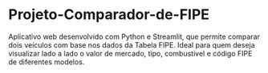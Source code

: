 # Projeto-Comparador-de-FIPE
Aplicativo web desenvolvido com Python e Streamlit, que permite comparar dois veículos com base nos dados da Tabela FIPE. Ideal para quem deseja visualizar lado a lado o valor de mercado, tipo, combustível e código FIPE de diferentes modelos.

